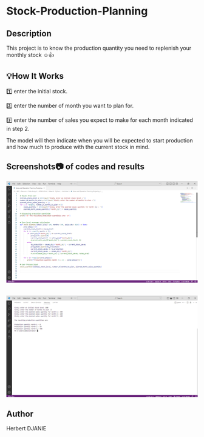 # Stock-Production-Planning

## Description
This project is to know the production quantity you need to replenish your monthly stock :relaxed::+1:

## :bulb:How It Works
:one: enter the initial stock.

:two: enter the number of month you want to plan for.

:three: enter the number of sales you expect to make for each month indicated in step 2.

The model will then indicate when you will be expected to start production and how much to produce with the current stock in mind.

## Screenshots:camera: of codes and results
![Screenshot of code](./Screenshots/Stock_Production_Code.png)

&nbsp;
![Screenshot of result](./Screenshots/Stock_Production_Result.png)

## Author
Herbert DJANIE
